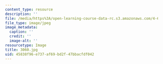 ```yaml
---
content_type: resource
description: ''
file: /media/https%3A/open-learning-course-data-rc.s3.amazonaws.com/4-614-religious-architecture-and-islamic-cultures-fall-2002/45838f96e737af69bd2f47bbacfdf042_3060.jpg
file_type: image/jpeg
image_metadata:
  caption: ''
  credit: ''
  image-alt: ''
resourcetype: Image
title: 3060.jpg
uid: 45838f96-e737-af69-bd2f-47bbacfdf042
---
```

